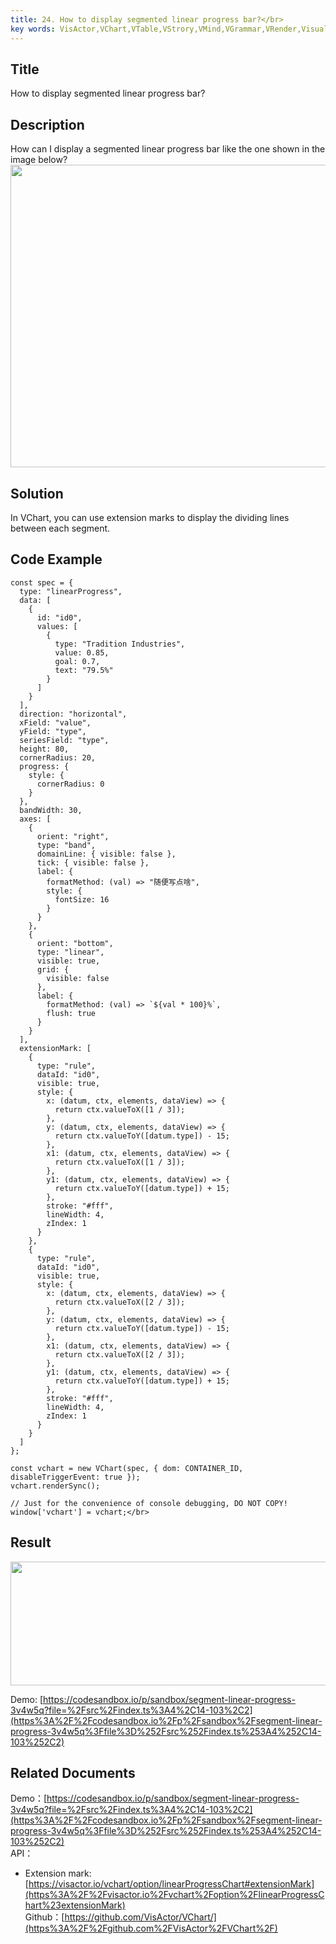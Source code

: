```yaml
---
title: 24. How to display segmented linear progress bar?</br>
key words: VisActor,VChart,VTable,VStrory,VMind,VGrammar,VRender,Visualization,Chart,Data,Table,Graph,Gis,LLM
---
```

## **Title**

How to display segmented linear progress bar?</br>
## **Description**

How can I display a segmented linear progress bar like the one shown in the image below?</br>
<img src='https://cdn.jsdelivr.net/gh/xuanhun/articles/visactor/img/YekkbAe9TohZyUx0MS0csRukncD.gif' alt='' width='1052' height='484'>

## **Solution**

In VChart, you can use extension marks to display the dividing lines between each segment.</br>
## **Code Example**

```
const spec = {
  type: "linearProgress",
  data: [
    {
      id: "id0",
      values: [
        {
          type: "Tradition Industries",
          value: 0.85,
          goal: 0.7,
          text: "79.5%"
        }
      ]
    }
  ],
  direction: "horizontal",
  xField: "value",
  yField: "type",
  seriesField: "type",
  height: 80,
  cornerRadius: 20,
  progress: {
    style: {
      cornerRadius: 0
    }
  },
  bandWidth: 30,
  axes: [
    {
      orient: "right",
      type: "band",
      domainLine: { visible: false },
      tick: { visible: false },
      label: {
        formatMethod: (val) => "随便写点啥",
        style: {
          fontSize: 16
        }
      }
    },
    {
      orient: "bottom",
      type: "linear",
      visible: true,
      grid: {
        visible: false
      },
      label: {
        formatMethod: (val) => `${val * 100}%`,
        flush: true
      }
    }
  ],
  extensionMark: [
    {
      type: "rule",
      dataId: "id0",
      visible: true,
      style: {
        x: (datum, ctx, elements, dataView) => {
          return ctx.valueToX([1 / 3]);
        },
        y: (datum, ctx, elements, dataView) => {
          return ctx.valueToY([datum.type]) - 15;
        },
        x1: (datum, ctx, elements, dataView) => {
          return ctx.valueToX([1 / 3]);
        },
        y1: (datum, ctx, elements, dataView) => {
          return ctx.valueToY([datum.type]) + 15;
        },
        stroke: "#fff",
        lineWidth: 4,
        zIndex: 1
      }
    },
    {
      type: "rule",
      dataId: "id0",
      visible: true,
      style: {
        x: (datum, ctx, elements, dataView) => {
          return ctx.valueToX([2 / 3]);
        },
        y: (datum, ctx, elements, dataView) => {
          return ctx.valueToY([datum.type]) - 15;
        },
        x1: (datum, ctx, elements, dataView) => {
          return ctx.valueToX([2 / 3]);
        },
        y1: (datum, ctx, elements, dataView) => {
          return ctx.valueToY([datum.type]) + 15;
        },
        stroke: "#fff",
        lineWidth: 4,
        zIndex: 1
      }
    }
  ]
};

const vchart = new VChart(spec, { dom: CONTAINER_ID, disableTriggerEvent: true });
vchart.renderSync();

// Just for the convenience of console debugging, DO NOT COPY!
window['vchart'] = vchart;</br>
```
## **Result**

<img src='https://cdn.jsdelivr.net/gh/xuanhun/articles/visactor/img/Z6nZbmfq6oOFn4x606VcTBRqnHg.gif' alt='' width='1320' height='198'>

Demo: [https://codesandbox.io/p/sandbox/segment-linear-progress-3v4w5q?file=%2Fsrc%2Findex.ts%3A4%2C14-103%2C2](https%3A%2F%2Fcodesandbox.io%2Fp%2Fsandbox%2Fsegment-linear-progress-3v4w5q%3Ffile%3D%252Fsrc%252Findex.ts%253A4%252C14-103%252C2)</br>
## **Related Documents**

Demo：[https://codesandbox.io/p/sandbox/segment-linear-progress-3v4w5q?file=%2Fsrc%2Findex.ts%3A4%2C14-103%2C2](https%3A%2F%2Fcodesandbox.io%2Fp%2Fsandbox%2Fsegment-linear-progress-3v4w5q%3Ffile%3D%252Fsrc%252Findex.ts%253A4%252C14-103%252C2)</br>
API：</br>
*  Extension mark: [https://visactor.io/vchart/option/linearProgressChart#extensionMark](https%3A%2F%2Fvisactor.io%2Fvchart%2Foption%2FlinearProgressChart%23extensionMark)</br>
Github：[https://github.com/VisActor/VChart/](https%3A%2F%2Fgithub.com%2FVisActor%2FVChart%2F)</br>